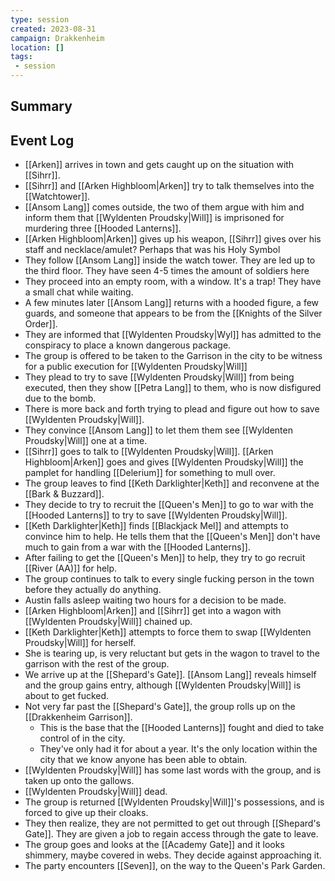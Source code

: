 ```yaml
---
type: session
created: 2023-08-31
campaign: Drakkenheim
location: []
tags:
 - session
---
```



## Summary

## Event Log

- [[Arken]] arrives in town and gets caught up on the situation with [[Sihrr]]. 
- [[Sihrr]] and [[Arken Highbloom|Arken]] try to talk themselves into the [[Watchtower]].
- [[Ansom Lang]] comes outside, the two of them argue with him and inform them that [[Wyldenten Proudsky|Will]] is imprisoned for murdering three [[Hooded Lanterns]].
- [[Arken Highbloom|Arken]] gives up his weapon, [[Sihrr]] gives over his staff and necklace/amulet? Perhaps that was his Holy Symbol
- They follow [[Ansom Lang]] inside the watch tower. They are led up to the third floor. They have seen 4-5 times the amount of soldiers here 
- They proceed into an empty room, with a window. It's a trap! They have a small chat while waiting.
- A few minutes later [[Ansom Lang]] returns with a hooded figure, a few guards, and someone that appears to be from the [[Knights of the Silver Order]].
- They are informed that [[Wyldenten Proudsky|Wyl]] has admitted to the conspiracy to place a known dangerous package.
- The group is offered to be taken to the Garrison in the city to be witness for a public execution for [[Wyldenten Proudsky|Will]]
- They plead to try to save [[Wyldenten Proudsky|Will]] from being executed, then they show [[Petra Lang]] to them, who is now disfigured due to the bomb.
- There is more back and forth trying to plead and figure out how to save [[Wyldenten Proudsky|Will]].
- They convince [[Ansom Lang]] to let them them see [[Wyldenten Proudsky|Will]] one at a time.
- [[Sihrr]] goes to talk to [[Wyldenten Proudsky|Will]]. [[Arken Highbloom|Arken]] goes and gives [[Wyldenten Proudsky|Will]] the pamplet for handling [[Delerium]] for something to mull over.
- The group leaves to find [[Keth Darklighter|Keth]] and reconvene at the [[Bark & Buzzard]].
- They decide to try to recruit the [[Queen's Men]] to go to war with the [[Hooded Lanterns]] to try to save [[Wyldenten Proudsky|Will]].
- [[Keth Darklighter|Keth]] finds [[Blackjack Mel]] and attempts to convince him to help. He tells them that the [[Queen's Men]] don't have much to gain from a war with the [[Hooded Lanterns]].
- After failing to get the [[Queen's Men]] to help, they try to go recruit [[River (AA)]] for help.
- The group continues to talk to every single fucking person in the town before they actually do anything.
- Austin falls asleep waiting two hours for a decision to be made.
- [[Arken Highbloom|Arken]] and [[Sihrr]] get into a wagon with [[Wyldenten Proudsky|Will]] chained up. 
- [[Keth Darklighter|Keth]] attempts to force them to swap [[Wyldenten Proudsky|Will]] for herself.
- She is tearing up, is very reluctant but gets in the wagon to travel to the garrison with the rest of the group.
- We arrive up at the [[Shepard's Gate]]. [[Ansom Lang]] reveals himself and the group gains entry, although [[Wyldenten Proudsky|Will]] is about to get fucked.
- Not very far past the [[Shepard's Gate]], the group rolls up on the [[Drakkenheim Garrison]].
	- This is the base that the [[Hooded Lanterns]] fought and died to take control of in the city.
	- They've only had it for about a year. It's the only location within the city that we know anyone has been able to obtain.
- [[Wyldenten Proudsky|Will]] has some last words with the group, and is taken up onto the gallows.
- [[Wyldenten Proudsky|Will]] dead.
- The group is returned [[Wyldenten Proudsky|Will]]'s possessions, and is forced to give up their cloaks.
- They then realize, they are not permitted to get out through [[Shepard's Gate]]. They are given a job to regain access through the gate to leave.
- The group goes and looks at the [[Academy Gate]] and it looks shimmery, maybe covered in webs. They decide against approaching it.
- The party encounters [[Seven]], on the way to the Queen's Park Garden.
